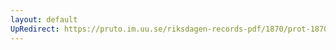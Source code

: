 ```yaml
---
layout: default
UpRedirect: https://pruto.im.uu.se/riksdagen-records-pdf/1870/prot-1870--fk--312/prot-1870--fk--312_003.pdf
---
```

